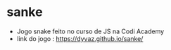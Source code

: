 # sanke
- Jogo snake feito no curso de JS na Codi Academy
- link do jogo : https://dyvaz.github.io/sanke/
